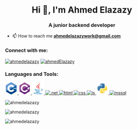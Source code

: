 <h1 align="center">Hi 👋, I'm Ahmed Elazazy</h1>
<h3 align="center">A junior backend developer</h3>

- 📫 How to reach me **ahmedelazazywork@gmail.com**



<h3 align="left">Connect with me:</h3>
<p align="left">
<a href="https://www.linkedin.com/in/ahmed-elazazy-791b61221" target="blank"><img align="center" src="https://raw.githubusercontent.com/rahuldkjain/github-profile-readme-generator/master/src/images/icons/Social/linked-in-alt.svg" alt="ahmedelazazy" height="30" width="40" /></a>
<a href="https://www.facebook.com/Uncompromising.rider.2/" target="blank"><img align="center" src="https://raw.githubusercontent.com/rahuldkjain/github-profile-readme-generator/master/src/images/icons/Social/facebook.svg" alt="ahmedElazazy" height="30" width="40" /></a>

<h3 align="left">Languages and Tools:</h3>
<p align="left">
<a href="https://www.w3schools.com/cpp/" target="_blank" rel="noreferrer"> <img src="https://raw.githubusercontent.com/devicons/devicon/master/icons/cplusplus/cplusplus-original.svg" alt="cplusplus" width="40" height="40"/> </a>
<a href="https://www.w3schools.com/cs/" target="_blank" rel="noreferrer"> <img src="https://raw.githubusercontent.com/devicons/devicon/master/icons/csharp/csharp-original.svg" alt="csharp" width="40" height="40"/> </a>
</a> <a href="https://www.java.com" target="_blank" rel="noreferrer"> <img src="https://raw.githubusercontent.com/devicons/devicon/master/icons/java/java-original.svg" alt="java" width="40" height="40"/> </a>
<a href="https://learn.microsoft.com/en-us/aspnet/core/?view=aspnetcore-8.0" target="_blank" rel="noreferrer"> <img src="https://github.com/get-icon/geticon/blob/master/icons/dotnet.svg" alt=".net" width="40" height="40"/> </a>
<a href="https://www.w3schools.com/css/" target="_blank" rel="noreferrer"> <img src="https://github.com/get-icon/geticon/blob/master/icons/css-3.svg" alt="html" width="40" height="40"/> </a>
<a href="https://www.w3schools.com/html/" target="_blank" rel="noreferrer"> <img src="https://github.com/get-icon/geticon/blob/master/icons/html-5.svg" alt="css" width="40" height="40"/> </a>
<a href="https://www.w3schools.com/js/" target="_blank" rel="noreferrer"> <img src="https://github.com/get-icon/geticon/blob/master/icons/javascript.svg" alt="js" width="40" height="40"/> </a>
</a> <a href="https://www.python.org" target="_blank" rel="noreferrer"> <img src="https://raw.githubusercontent.com/devicons/devicon/master/icons/python/python-original.svg" alt="python" width="40" height="40"/> </a> 
<a href="https://www.microsoft.com/en-us/sql-server" target="_blank" rel="noreferrer"> <img src="https://www.svgrepo.com/show/303229/microsoft-sql-server-logo.svg" alt="mssql" width="40" height="40"/> </a></p>

<p><img align="center" src="https://github-readme-stats.vercel.app/api/top-langs?username=elazazy424&show_icons=true&locale=en&layout=compact&theme=radical" alt="ahmedelazazy" /></p>


<p > <img src="https://github-readme-stats.vercel.app/api?username=elazazy424&show_icons=true&theme=radical" alt="ahmedelazazy" /> </p>

<p align="left"> <img src="https://komarev.com/ghpvc/?username=elazazy424&label=Profile%20views&color=0e75b6&style=flat" alt="ahmedelazazy" /> </p>


